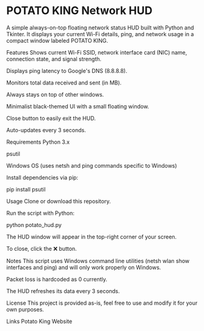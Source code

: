 # POTATO KING Network HUD

A simple always-on-top floating network status HUD built with Python and Tkinter.
It displays your current Wi-Fi details, ping, and network usage in a compact window labeled POTATO KING.

Features
Shows current Wi-Fi SSID, network interface card (NIC) name, connection state, and signal strength.

Displays ping latency to Google's DNS (8.8.8.8).

Monitors total data received and sent (in MB).

Always stays on top of other windows.

Minimalist black-themed UI with a small floating window.

Close button to easily exit the HUD.

Auto-updates every 3 seconds.

Requirements
Python 3.x

psutil

Windows OS (uses netsh and ping commands specific to Windows)

Install dependencies via pip:

pip install psutil

Usage
Clone or download this repository.

Run the script with Python:

python potato_hud.py

The HUD window will appear in the top-right corner of your screen.

To close, click the ❌ button.

Notes
This script uses Windows command line utilities (netsh wlan show interfaces and ping) and will only work properly on Windows.

Packet loss is hardcoded as 0 currently.

The HUD refreshes its data every 3 seconds.

License
This project is provided as-is, feel free to use and modify it for your own purposes.

Links
Potato King Website
